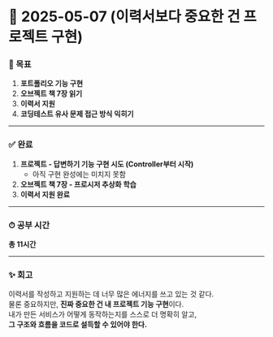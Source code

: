 # 📅 2025-05-07 (이력서보다 중요한 건 프로젝트 구현)

### 🎯 목표
1. **포트폴리오 기능 구현**  
2. **오브젝트 책 7장 읽기**  
3. **이력서 지원**  
4. **코딩테스트 유사 문제 접근 방식 익히기**

---

### ✅ 완료
1. **프로젝트 - 답변하기 기능 구현 시도 (Controller부터 시작)**  
   - 아직 구현 완성에는 미치지 못함  
2. **오브젝트 책 7장 - 프로시저 추상화 학습**  
3. **이력서 지원 완료**

---

### ⏱ 공부 시간  
**총 11시간**

---

### ✨ 회고  
이력서를 작성하고 지원하는 데 너무 많은 에너지를 쓰고 있는 것 같다.  
물론 중요하지만, **진짜 중요한 건 내 프로젝트 기능 구현**이다.  
내가 만든 서비스가 어떻게 동작하는지를 스스로 더 명확히 알고,  
**그 구조와 흐름을 코드로 설득할 수 있어야 한다.**
